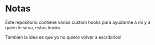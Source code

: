 # Notas

Este repositorio contiene varios custom hooks para ayudarme a mi y a quien le sirva, estos hooks.

Tambien la idea es que yo no quiero volver a escribirlos!